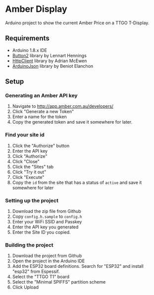 # Amber Display

Arduino project to show the current Amber Price on a TTGO T-Display.

## Requirements

- Arduino 1.8.x IDE
- [Button2](https://github.com/LennartHennigs/Button2) library by Lennart Hennings
- [HttpClient](http://github.com/amcewen/HttpClient) library by Adrian McEwen
- [ArduinoJson](https://arduinojson.org/) library by Beniot Elanchon

## Setup

### Generating an Amber API key

1. Navigate to http://app.amber.com.au/developers/
2. Click "Generate a new Token"
3. Enter a name for the token
4. Copy the generated token and save it somewhere for later.

### Find your site id

1. Click the "Authorize" button
2. Enter the API key
3. Click "Authorize"
4. Click "Close"
5. Click the "Sites" tab
6. Click "Try it out"
7. Click "Execute"
8. Copy the `id` from the site that has a status of `active` and save it somewhere for later

### Setting up the project

1. Download the zip file from Github
2. Copy `config.h.sample` to `config.h`
3. Enter your WiFi SSID and Passkey
4. Enter the API key you generated
5. Enter the Site ID you copied.

### Building the project

1. Download the project from Github
1. Open the project in the Arduino IDE
1. Add the ESP32 board definitions. Search for "ESP32" and install "esp32" from Espessif.
1. Select the "TTGO T1" board
1. Select the "Minimal SPIFFS" partition scheme
1. Click Upload
